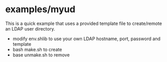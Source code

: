 # examples/myud
This is a quick example that uses a provided template file
to create/remote an LDAP user directory.
* modify env.shlib to use your own LDAP hostname, port, password and template
* bash make.sh to create
* base unmake.sh to remove
